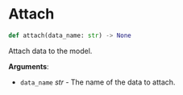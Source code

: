 # Attach

```python
def attach(data_name: str) -> None
```

Attach data to the model.

**Arguments**:

- `data_name` _str_ - The name of the data to attach.

<a id="model.Model.detach"></a>

